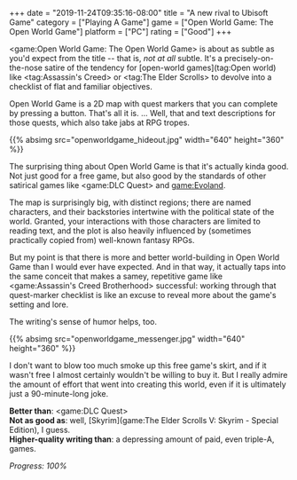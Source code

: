 +++
date = "2019-11-24T09:35:16-08:00"
title = "A new rival to Ubisoft Game"
category = ["Playing A Game"]
game = ["Open World Game: The Open World Game"]
platform = ["PC"]
rating = ["Good"]
+++

<game:Open World Game: The Open World Game> is about as subtle as you'd expect from the title -- that is, <i>not at all</i> subtle.  It's a precisely-on-the-nose satire of the tendency for [open-world games](tag:Open world) like <tag:Assassin's Creed> or <tag:The Elder Scrolls> to devolve into a checklist of flat and familiar objectives.

Open World Game is a 2D map with quest markers that you can complete by pressing a button.  That's all it is.  ... Well, that and text descriptions for those quests, which also take jabs at RPG tropes.

{{% absimg src="openworldgame_hideout.jpg" width="640" height="360" %}}

The surprising thing about Open World Game is that it's actually kinda good.  Not just good for a free game, but also good by the standards of other satirical games like <game:DLC Quest> and <game:Evoland>.

The map is surprisingly big, with distinct regions; there are named characters, and their backstories intertwine with the political state of the world.  Granted, your interactions with those characters are limited to reading text, and the plot is also heavily influenced by (sometimes practically copied from) well-known fantasy RPGs.

But my point is that there is more and better world-building in Open World Game than I would ever have expected.  And in that way, it actually taps into the same conceit that makes a samey, repetitive game like <game:Assassin's Creed Brotherhood> successful: working through that quest-marker checklist is like an excuse to reveal more about the game's setting and lore.

The writing's sense of humor helps, too.

{{% absimg src="openworldgame_messenger.jpg" width="640" height="360" %}}

I don't want to blow too much smoke up this free game's skirt, and if it wasn't free I almost certainly wouldn't be willing to buy it.  But I really admire the amount of effort that went into creating this world, even if it is ultimately just a 90-minute-long joke.

<b>Better than</b>: <game:DLC Quest>  
<b>Not as good as</b>: well, [Skyrim](game:The Elder Scrolls V: Skyrim - Special Edition), I guess.  
<b>Higher-quality writing than</b>: a depressing amount of paid, even triple-A, games.

<i>Progress: 100%</i>
